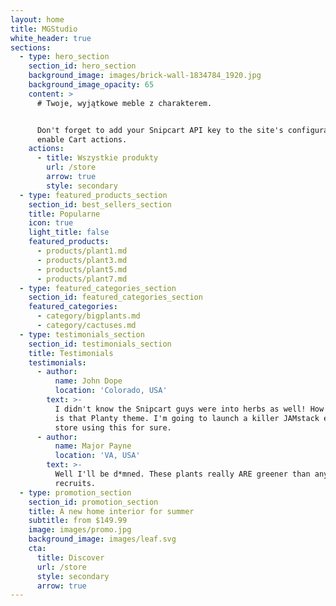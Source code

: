 ```yaml
---
layout: home
title: MGStudio
white_header: true
sections:
  - type: hero_section
    section_id: hero_section
    background_image: images/brick-wall-1834784_1920.jpg
    background_image_opacity: 65
    content: >
      # Twoje, wyjątkowe meble z charakterem.


      Don't forget to add your Snipcart API key to the site's configuration to
      enable Cart actions.
    actions:
      - title: Wszystkie produkty
        url: /store
        arrow: true
        style: secondary
  - type: featured_products_section
    section_id: best_sellers_section
    title: Popularne
    icon: true
    light_title: false
    featured_products:
      - products/plant1.md
      - products/plant3.md
      - products/plant5.md
      - products/plant7.md
  - type: featured_categories_section
    section_id: featured_categories_section
    featured_categories:
      - category/bigplants.md
      - category/cactuses.md
  - type: testimonials_section
    section_id: testimonials_section
    title: Testimonials
    testimonials:
      - author:
          name: John Dope
          location: 'Colorado, USA'
        text: >-
          I didn't know the Snipcart guys were into herbs as well! How beautiful
          is that Planty theme. I'm going to launch a killer JAMstack e-commerce
          store using this for sure.
      - author:
          name: Major Payne
          location: 'VA, USA'
        text: >-
          Well I'll be d*mned. These plants really ARE greener than any of my
          recruits.
  - type: promotion_section
    section_id: promotion_section
    title: A new home interior for summer
    subtitle: from $149.99
    image: images/promo.jpg
    background_image: images/leaf.svg
    cta:
      title: Discover
      url: /store
      style: secondary
      arrow: true
---
```

